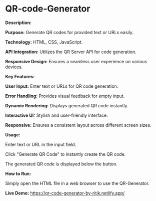 # QR-code-Generator

**Description:**

**Purpose:** Generate QR codes for provided text or URLs easily.

**Technology:** HTML, CSS, JavaScript.

**API Integration:** Utilizes the QR Server API for code generation.

**Responsive Design:** Ensures a seamless user experience on various devices.

**Key Features:**

**User Input:** Enter text or URLs for QR code generation.

**Error Handling:** Provides visual feedback for empty input.

**Dynamic Rendering:** Displays generated QR code instantly.

**Interactive UI:** Stylish and user-friendly interface.

**Responsive:** Ensures a consistent layout across different screen sizes.

**Usage:**

Enter text or URL in the input field.

Click "Generate QR Code" to instantly create the QR code.

The generated QR code is displayed below the button.

**How to Run:**

Simply open the HTML file in a web browser to use the QR-Generator.

**Live Demo:** https://qr-code-generator-by-ritik.netlify.app/
